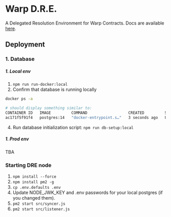 # Warp D.R.E.

A Delegated Resolution Environment for Warp Contracts.
Docs are available [here](https://academy.warp.cc/docs/dre/overview).


## Deployment

### 1.  Database
##### 1. Local env  
1. `npm run run-docker:local`
3. Confirm that database is running locally
```bash
docker ps -a

# should display something similar to:
CONTAINER ID   IMAGE         COMMAND                  CREATED         STATUS         PORTS                     NAMES
ac171f5f91f4   postgres:14   "docker-entrypoint.s…"   3 seconds ago   Up 2 seconds   0.0.0.0:21726->5432/tcp   dre-postgres
```

4. Run database initialization script:
 `npm run db-setup:local`



##### 1. Prod env
TBA

### Starting DRE node
1. `npm install --force`
2. `npm install pm2 -g`
3. `cp .env.defaults .env`
4. Update NODE_JWK_KEY and .env passwords for your local postgres (if you changed them).
5. `pm2 start src/syncer.js`
6. `pm2 start src/listener.js`

